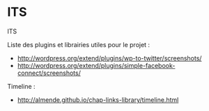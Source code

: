 ITS
===

ITS

Liste des plugins et librairies utiles pour le projet :

- http://wordpress.org/extend/plugins/wp-to-twitter/screenshots/
- http://wordpress.org/extend/plugins/simple-facebook-connect/screenshots/

Timeline :

- http://almende.github.io/chap-links-library/timeline.html
